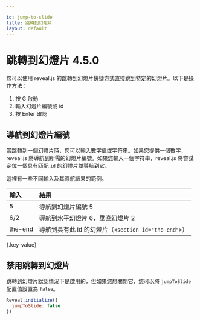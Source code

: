 ```yaml
---

id: jump-to-slide
title: 跳轉到幻燈片
layout: default
---
```


# 跳轉到幻燈片 <span class="r-version-badge coming">4.5.0</span>

您可以使用 reveal.js 的跳轉到幻燈片快捷方式直接跳到特定的幻燈片。以下是操作方法：

1. 按 G 啟動
2. 輸入幻燈片編號或 id
3. 按 Enter 確認

## 導航到幻燈片編號

當跳轉到一個幻燈片時，您可以輸入數字值或字符串。如果您提供一個數字，reveal.js 將導航到所需的幻燈片編號。如果您輸入一個字符串，reveal.js 將嘗試定位一個具有匹配 `id` 的幻燈片並導航到它。

這裡有一些不同輸入及其導航結果的範例。

| 輸入          | 結果
| :-             | :-
| 5              | 導航到幻燈片編號 5
| 6/2            | 導航到水平幻燈片 6，垂直幻燈片 2
| the-end        | 導航到具有此 id 的幻燈片（`<section id="the-end">`）
{.key-value}

## 禁用跳轉到幻燈片

跳轉到幻燈片默認情況下是啟用的，但如果您想關閉它，您可以將 `jumpToSlide` 配置值設置為 `false`。

```javascript
Reveal.initialize({
  jumpToSlide: false
})
```